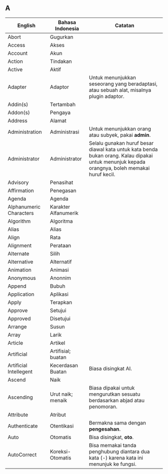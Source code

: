 ## A

| English					| Bahasa Indonesia			| Catatan				|
|---------------------------|---------------------------|-----------------------|
| Abort 					| Gugurkan 					| |
| Access 					| Akses						| |
| Account 					| Akun						| |
| Action 					| Tindakan					| |
| Active 					| Aktif						| |
| Adapter 					| Adaptor 					| Untuk menunjukkan seseorang yang beradaptasi, atau sebuah alat, misalnya plugin adaptor. |
| Addin(s)					| Tertambah					| |
| Addon(s)					| Pengaya 					| |					
| Address 					| Alamat					| |
| Administration 			| Administrasi				| Untuk menunjukkan orang atau subyek, pakai **admin**. |
| Administrator 			| Administrator 			| Selalu gunakan huruf besar diawal kata untuk kata benda bukan orang. Kalau dipakai untuk menunjuk kepada orangnya, boleh memakai huruf kecil.|
| Advisory 					| Penasihat					| |
| Affirmation 				| Penegasan					| |
| Agenda 					| Agenda					| |
| Alphanumeric Characters 	| Karakter Alfanumerik 		| |
| Algorithm 				| Algoritma					| |
| Alias 					| Alias						| |
| Align						| Rata						| |
| Alignment  				| Perataan					| |
| Alternate 				| Silih						| |
| Alternative				| Alternatif				| |
| Animation 				| Animasi					| |
| Anonymous					| Anonnim					| |
| Append 					| Bubuh 					| |
| Application 				| Aplikasi					| |
| Apply 					| Terapkan					| |
| Approve 					| Setujui 					| |
| Approved 					| Disetujui 				| |
| Arrange 					| Susun						| |
| Array						| Larik						| |
| Article 					| Artikel 					| |
| Artificial				| Artifisial; buatan		| |
| Artificial Intellegent 	| Kecerdasan Buatan 		| Biasa disingkat AI. |
| Ascend					| Naik						| |
| Ascending 				| Urut naik; menaik 		| Biasa dipakai untuk mengurutkan sesuatu berdasarkan abjad atau penomoran. |
| Attribute					| Atribut 					| |
| Authenticate 				| Otentikasi 				| Bermakna sama dengan **pengesahan**. |
| Auto						| Otomatis					| Bisa disingkat, **oto**. |
| AutoCorrect 				| Koreksi-Otomatis 			| Bisa memakai tanda penghubung diantara dua kata (-) karena kata ini menunjuk ke fungsi. |